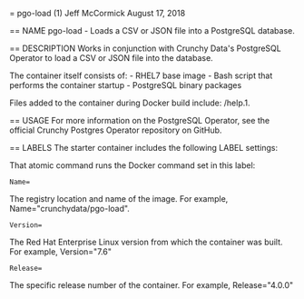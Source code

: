 = pgo-load (1)
Jeff McCormick
August 17, 2018

== NAME
pgo-load - Loads a CSV or JSON file into a PostgreSQL database.

== DESCRIPTION
Works in conjunction with Crunchy Data's PostgreSQL Operator to load a CSV or JSON file into the database.

The container itself consists of:
    - RHEL7 base image
    - Bash script that performs the container startup
    - PostgreSQL binary packages

Files added to the container during Docker build include: /help.1.

== USAGE
For more information on the PostgreSQL Operator, see the official Crunchy Postgres Operator repository on GitHub.

== LABELS
The starter container includes the following LABEL settings:

That atomic command runs the Docker command set in this label:

`Name=`

The registry location and name of the image. For example, Name="crunchydata/pgo-load".

`Version=`

The Red Hat Enterprise Linux version from which the container was built. For example, Version="7.6"

`Release=`

The specific release number of the container. For example, Release="4.0.0"

